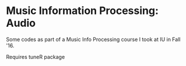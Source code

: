# Music Information Processing: Audio
Some codes as part of a Music Info Processing course I took at IU in Fall '16.

Requires tuneR package
